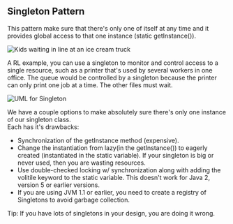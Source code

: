## Singleton Pattern

This pattern make sure that there's only one of itself at any time and it provides global access to that one instance (static getInstance()).

![Kids waiting in line at an ice cream truck](https://user-images.githubusercontent.com/22779199/36816381-89965894-1cab-11e8-9bcb-e4e206efe3e3.jpg)

A RL example, you can use a singleton to monitor and control access to a single resource, such as a printer that's used by several workers in one office.  The queue would be controlled by a singleton because the printer can only print one job at a time.  The other files must wait.

![UML for Singleton](https://user-images.githubusercontent.com/22779199/35828922-41417b9c-0a8f-11e8-858c-84d84f56b56e.png)

We have a couple options to make absolutely sure there's only one instance of our singleton class.  
Each has it's drawbacks:
- Synchronization of the getInstance method (expensive).
- Change the instantiation from lazy(in the getInstance()) to eagerly created (instantiated in the static variable).  If your singleton is big or never used, then you are wasting resources.
- Use double-checked locking w/ synchronization along with adding the volitile keyword to the static variable.  This doesn't work for Java 2, version 5 or earlier versions.
- If you are using JVM 1.1 or earlier, you need to create a registry of Singletons to avoid garbage collection.

Tip: If you have lots of singletons in your design, you are doing it wrong.

